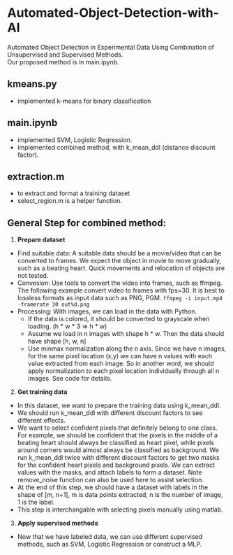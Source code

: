 # Automated-Object-Detection-with-AI
Automated Object Detection in Experimental Data Using Combination of Unsupervised and Supervised Methods.  
Our proposed method is in main.ipynb.

## kmeans.py
- implemented k-means for binary classification

## main.ipynb
- implemented SVM, Logistic Regression.
- implemented combined method, with k_mean_ddl (distance discount factor).

## extraction.m
- to extract and format a training dataset
- select_region.m is a helper function.

## General Step for combined method:
1. **Prepare dataset**
  - Find suitable data: A suitable data should be a movie/video that can be converted to frames. We expect the object in movie to move gradually, such as a beating heart. Quick movements and relocation of objects are not tested. 
  - Convesion: Use tools to convert the video into frames, such as ffmpeg. The following example convert video to frames with fps=30. It is best to lossless formats as input data such as PNG, PGM.
  ```ffmpeg -i input.mp4 -framerate 30 out%d.png```
  - Processing: With images, we can load in the data with Python. 
    - If the data is colored, it should be converted to grayscale when loading. (h * w * 3 => h * w)
    - Assume we load in n images with shape h * w. Then the data should have shape [h, w, n]
    - Use minmax normalization along the n axis. Since we have n images, for the same pixel location (x,y) we can have n values with each value extracted from each image. So in another word, we should apply normalization to each pixel location individually through all n images. See code for details.
    
    
2. **Get training data**
  - In this dataset, we want to prepare the training data using k_mean_ddl.
  - We should run k_mean_ddl with different discount factors to see different effects. 
  - We want to select confident pixels that definitely belong to one class. For example, we should be confident that the pixels in the middle of a beating heart should always be classified as heart pixel, while pixels around corners would almost always be classified as background. We run k_mean_ddl twice with different discount factors to get two masks for the confident heart pixels and background pixels. We can extract values with the masks, and attach labels to form a dataset. Note remove_noise function can also be used here to assist selection.
  - At the end of this step, we should have a dataset with labels in the shape of [m, n+1], m is data points extracted, n is the number of image, 1 is the label. 
  - This step is interchangable with selecting pixels manually using matlab. 

3. **Apply supervised methods**
  - Now that we have labeled data, we can use different supervised methods, such as SVM, Logistic Regression or construct a MLP.



